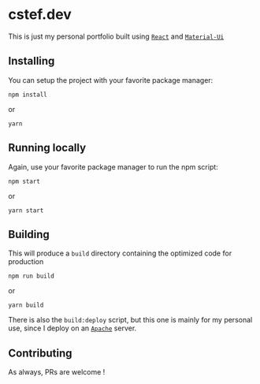 # cstef.dev

This is just my personal portfolio built using [`React`](https://reactjs.org) and [`Material-Ui`](https://mui.com)

## Installing

You can setup the project with your favorite package manager:

```
npm install
```

or
```
yarn
```

## Running locally

Again, use your favorite package manager to run the npm script:

```
npm start
```
or 
```
yarn start
```

## Building

This will produce a `build` directory containing the optimized code for production

```
npm run build
```

or 

```
yarn build
```

There is also the `build:deploy` script, but this one is mainly for my personal use, since I deploy on an [`Apache`](https://httpd.apache.org/) server.


## Contributing

As always, PRs are welcome !